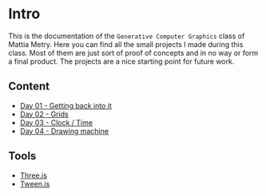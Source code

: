 # Intro

This is the documentation of the `Generative Computer Graphics` class of Mattia Metry.
Here you can find all the small projects I made during this class. Most of them are just sort of proof of concepts and in no way or form a final product. The projects are a nice starting point for future work.

## Content

- [Day 01 - Getting back into it](notes/day01)
- [Day 02 - Grids](notes/day02)
- [Day 03 - Clock / Time](notes/day03)
- [Day 04 - Drawing machine](notes/day04)

## Tools

- [Three.js](https://threejs.org/)
- [Tween.js](https://github.com/tweenjs/tween.js/)